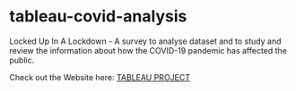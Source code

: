 # tableau-covid-analysis
 Locked Up In A Lockdown -  A survey to analyse dataset and to study and review the information about how the COVID-19 pandemic has affected the public.

Check out the Website here: [TABLEAU PROJECT](https://rishhix.github.io/tableau-covid-analysis/)

